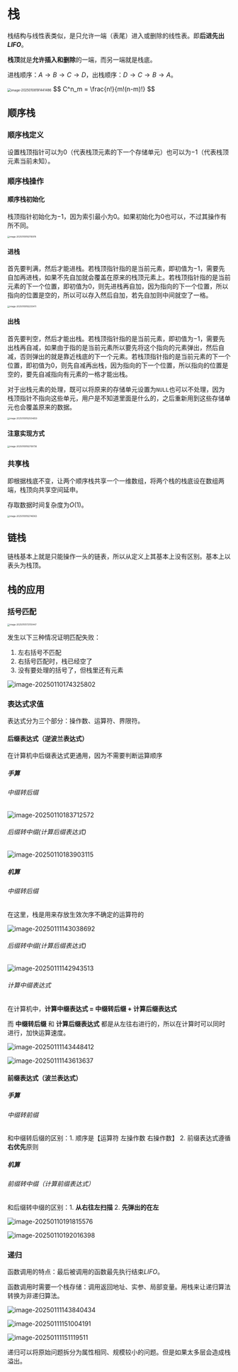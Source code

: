 # 栈

栈结构与线性表类似，是只允许一端（表尾）进入或删除的线性表。即**后进先出$LIFO$**。

**栈顶**就是**允许插入和删除**的一端，而另一端就是栈底。

进栈顺序：$A\rightarrow B\rightarrow C\rightarrow D$，出栈顺序：$D\rightarrow C\rightarrow B\rightarrow A$。

<img src="imgs\image-20250108191441486.png" alt="image-20250108191441486" style="zoom:50%;" />
$$
C^n_m = \frac{n!}{m!(n-m)!}
$$


## 顺序栈

### 顺序栈定义

设置栈顶指针可以为$0$（代表栈顶元素的下一个存储单元）也可以为$-1$（代表栈顶元素当前未知）。

### 顺序栈操作

#### 顺序栈初始化

栈顶指针初始化为$-1$，因为索引最小为$0$。如果初始化为$0$也可以，不过其操作有所不同。

<img src="imgs\image-20250109192116978.png" alt="image-20250109192116978" style="zoom: 33%;" />

#### 进栈

首先要判满，然后才能进栈。若栈顶指针指的是当前元素，即初值为$-1$，需要先自加再进栈，如果不先自加就会覆盖在原来的栈顶元素上。若栈顶指针指的是当前元素的下一个位置，即初值为$0$，则先进栈再自加，因为指向的下一个位置，所以指向的位置是空的，所以可以存入然后自加，若先自加则中间就空了一格。

<img src="imgs\image-20250109192255411.png" alt="image-20250109192255411" style="zoom:33%;" />

#### 出栈

首先要判空，然后才能出栈。若栈顶指针指的是当前元素，即初值为$-1$，需要先出栈再自减，如果由于指的是当前元素所以要先将这个指向的元素弹出，然后自减，否则弹出的就是靠近栈底的下一个元素。若栈顶指针指的是当前元素的下一个位置，即初值为$0$，则先自减再出栈，因为指向的下一个位置，所以指向的位置是空的，要先自减指向有元素的一格才能出栈。

对于出栈元素的处理，既可以将原来的存储单元设置为`NULL`也可以不处理，因为栈顶指针不指向这些单元，用户是不知道里面是什么的，之后重新用到这些存储单元也会覆盖原来的数据。

<img src="imgs\image-20250109192504659.png" alt="image-20250109192504659" style="zoom:33%;" />

#### 注意实现方式

<img src="imgs\image-20250109192708736.png" alt="image-20250109192708736" style="zoom:33%;" />

### 共享栈

即根据栈底不变，让两个顺序栈共享一个一维数组，将两个栈的栈底设在数组两端，栈顶向共享空间延申。

存取数据时间复杂度为$O(1)$。

<img src="imgs\image-20250109192746063.png" alt="image-20250109192746063" style="zoom:33%;" />

## 链栈

链栈基本上就是只能操作一头的链表，所以从定义上其基本上没有区别。基本上以表头为栈顶。

## 栈的应用

### 括号匹配

<img src="imgs\image-20250110173700447.png" alt="image-20250110173700447" style="zoom:33%;" />

发生以下三种情况证明匹配失败：

1. 左右括号不匹配
2. 右括号匹配时，栈已经空了
3. 没有要处理的括号了，但栈里还有元素

![image-20250110174325802](imgs\image-20250110174325802.png)

### 表达式求值

表达式分为三个部分：操作数、运算符、界限符。

#### 后缀表达式（逆波兰表达式）

在计算机中后缀表达式更通用，因为不需要判断运算顺序

##### 手算

###### 中缀转后缀

![image-20250110183712572](imgs\image-20250110183712572.png)

###### 后缀转中缀(计算后缀表达式)

![image-20250110183903115](imgs\image-20250110183903115.png)

##### 机算

###### 中缀转后缀

在这里，栈是用来存放生效次序不确定的运算符的

![image-20250111143038692](imgs\image-20250111143038692.png)

###### 后缀转中缀(计算后缀表达式)

![image-20250111142943513](imgs\image-20250111142943513.png)

###### 计算中缀表达式

在计算机中，**计算中缀表达式 = 中缀转后缀 + 计算后缀表达式**

而 **中缀转后缀** 和 **计算后缀表达式** 都是从左往右进行的，所以在计算时可以同时进行，加快运算速度。

![image-20250111143448412](imgs\image-20250111143448412.png)

![image-20250111143613637](imgs\image-20250111143613637.png)

#### 前缀表达式（波兰表达式）

##### 手算

###### 中缀转前缀

和中缀转后缀的区别：1. 顺序是【运算符 左操作数 右操作数】	2. 前缀表达式遵循**右优先**原则

##### 机算

###### 前缀转中缀（计算前缀表达式）

和后缀转中缀的区别：1. **从右往左扫描**	2. **先弹出的在左**

![image-20250110191815576](imgs\image-20250110191815576.png)

![image-20250110192016398](imgs\image-20250110192016398.png)

### 递归

函数调用的特点：最后被调用的函数最先执行结束$LIFO$。

函数调用时需要一个栈存储：调用返回地址、实参、局部变量。用栈来让递归算法转换为非递归算法。

![image-20250111143840434](imgs\image-20250111143840434.png)

![image-20250111151004191](imgs\image-20250111151004191.png)

![image-20250111151119511](imgs\image-20250111151119511.png)

递归可以将原始问题拆分为属性相同、规模较小的问题。但是如果太多层会造成栈溢出。
